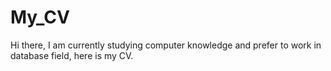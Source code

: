 # My_CV
Hi there, I am currently studying computer knowledge and prefer to work in database field, here is my CV.
